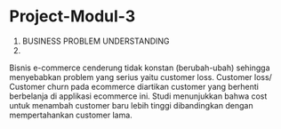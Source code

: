 # Project-Modul-3


1. BUSINESS PROBLEM UNDERSTANDING
2. 
Bisnis e-commerce cenderung tidak konstan (berubah-ubah) sehingga menyebabkan problem yang serius yaitu customer loss. Customer loss/ Customer churn pada ecommerce diartikan customer yang berhenti berbelanja di applikasi ecommerce ini. Studi menunjukkan bahwa cost untuk menambah customer baru lebih tinggi dibandingkan dengan mempertahankan customer lama.
